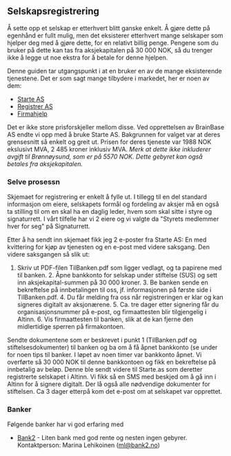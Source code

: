 ## Selskapsregistrering

Å sette opp et selskap er etterhvert blitt ganske enkelt. Å gjøre dette på egenhånd er fullt mulig, men det eksisterer etterhvert mange selskaper som hjelper deg med å gjøre dette, for en relativt billig penge. Pengene som du bruker på dette kan tas fra aksjekapitalen på 30 000 NOK, så du trenger ikke å legge ut noe ekstra for å betale for denne hjelpen.

Denne guiden tar utgangspunkt i at en bruker en av de mange eksisterende tjenestene. Det er som sagt mange tilbydere i markedet, her er noen av dem:

* [Starte AS](https://starte.as/)
* [Registrer AS](http://registrer-as.no/)
* [Firmahjelp](http://www.firmahjelp.no/)

Det er ikke store prisforskjeller mellom disse. Ved opprettelsen av BrainBase AS endte vi opp med å bruke Starte AS. Bakgrunnen for valget var at deres grensesnitt så enkelt og greit ut. Prisen for deres tjeneste var 1988 NOK ekslusivt MVA, 2 485 kroner inklusiv MVA. _Merk at dette ikke inkluderer avgift til Brønnøysund, som er på 5570 NOK. Dette gebyret kan også betales fra aksjekapitalen._

### Selve prosessn
Skjemaet for registrering er enkelt å fylle ut. I tillegg til en del standard informasjon om eiere, selskapets formål og fordeling av aksjer må en også ta stilling til om en skal ha en daglig leder, hvem som skal sitte i styre og signaturrett. I vårt tilfelle har vi 2 eiere og vi valgte da  "Styrets medlemmer hver for seg" på Signaturrett.

Etter å ha sendt inn skjemaet fikk jeg 2 e-poster fra Starte AS: En med kvittering for kjøp av tjenesten og en e-post med videre saksgang. Den videre saksgangen så slik ut:

  1.	Skriv ut PDF-filen TilBanken.pdf som ligger vedlagt, og ta papirene med til banken.
	2.	Åpne bankkonto for selskap under stiftelse (SUS) og sett inn aksjekapital-summen på 30 000 kroner.
	3.	Be banken sende en bekreftelse på innbetalingen til oss, jf. informasjonen på første side i TilBanken.pdf.
	4.	Du får melding fra oss når registreringen er klar og kan signeres digitalt av aksjonærene.
	5.	Ca. tre dager etter signering får du organisasjonsnummer på e-post, og firmaattesten blir tilgjengelig i Altinn.
	6.	Vis firmaattesten til banken, slik at de kan fjerne den midlertidige sperren på firmakontoen.


Sendte dokumentene som er beskrevet i punkt 1 (TilBanken.pdf og stiftelsesdokumenter) til banken og ba om å få åpnet bankkonto (se under for noen tips til banker. I løpet av noen timer var bankkonto åpnet. Vi overførte så 30 000 NOK til denne bankkontoen og fikk en bekreftelse på innbetalig av beløp. Denne ble sendt videre til Starte.as som deretter registrerte selskapet i Altinn. Vi fikk så en SMS med beskjed om å gå inn i Altinn for å signere digitalt. Der lå også alle nødvendige dokumenter for stiftelsen. Ca 3 dager etterpå kom det e-post om at selskapet var opprettet. 

### Banker
Følgende banker har vi god erfaring med

* [Bank2](www.bank2.no) - Liten bank med god rente og nesten ingen gebyrer. Kontaktperson: Marina Lehikoinen (ml@bank2.no)
